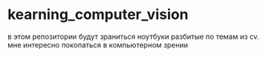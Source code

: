 # kearning_computer_vision
в этом репозитории будут зраниться ноутбуки разбитые по темам из cv. мне интересно покопаться в компьютерном зрении
